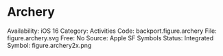 # Archery

Availability: iOS 16
Category: Activities
Code: backport.figure.archery
File: figure.archery.svg
Free: No
Source: Apple SF Symbols
Status: Integrated
Symbol: figure.archery2x.png